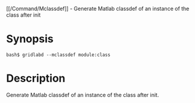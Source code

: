 [[/Command/Mclassdef]] -  Generate Matlab classdef of an instance of the class after init

# Synopsis
~~~
bash$ gridlabd --mclassdef module:class                                
~~~

# Description

 Generate Matlab classdef of an instance of the class after init.

